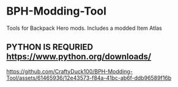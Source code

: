 # BPH-Modding-Tool
Tools for Backpack Hero mods. Includes a modded Item Atlas

## PYTHON IS REQURIED https://www.python.org/downloads/

https://github.com/CraftyDuck100/BPH-Modding-Tool/assets/61465936/12e43573-f84a-41bc-ab6f-ddb96589f16b
